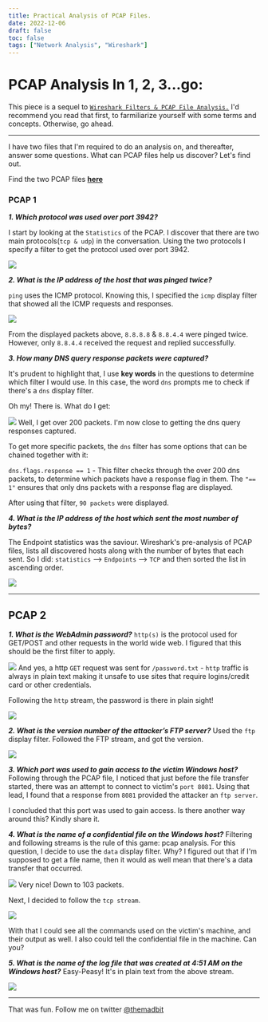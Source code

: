 ```yaml
---
title: Practical Analysis of PCAP Files.
date: 2022-12-06
draft: false
toc: false
tags: ["Network Analysis", "Wireshark"]
---
```


# PCAP Analysis In 1, 2, 3...go:

This piece is a sequel to [`Wireshark Filters & PCAP File Analysis.`](https://marktanui.github.io/posts/wireshark)
I'd recommend you read that first, to farmiliarize yourself with some terms and concepts. Otherwise, go ahead.

---

I have two files that I'm required to do an analysis on, and thereafter, answer some questions. What can PCAP files help us discover? Let's find out.

Find the two PCAP files [**here**](https://github.com/MarkTanui/marktanui.github.io/tree/main/assets/posts/wireshark-sbt)

### PCAP 1
***1. Which protocol was used over port 3942?***

I start by looking at the `Statistics` of the PCAP.
I discover that there are two main protocols(`tcp & udp`) in the conversation.
Using the two protocols I specify a filter to get the protocol used over port 3942.

![](https://i.imgur.com/6vxnxZQ.png) 


***2. What is the IP address of the host that was pinged twice?***

`ping` uses the ICMP protocol. Knowing this, I specified the `icmp` display filter that showed all the ICMP requests and responses.

![](https://i.imgur.com/JBGbNMo.png)

From the displayed packets above, `8.8.8.8` & `8.8.4.4` were pinged twice. However, only `8.8.4.4` received the request and replied successfully.

***3. How many DNS query response packets were captured?***

It's prudent to highlight that, I use **key words** in the questions to determine which filter I would use. In this case, the word `dns` prompts me to check if there's a `dns` display filter.

Oh my! There is. What do I get:

![](https://i.imgur.com/X8U9dBD.png)
Well, I get over 200 packets. I'm now close to getting the dns query responses captured.

To get more specific packets, the `dns` filter has some options that can be chained together with it:

`dns.flags.response == 1` - This filter checks through the over 200 dns packets, to determine which packets have a response flag in them. The `"== 1"` ensures that only dns packets with a response flag are displayed.

After using that filter, `90 packets` were displayed.


***4. What is the IP address of the host which sent the most number of bytes?***

The Endpoint statistics was the saviour. Wireshark's pre-analysis of PCAP files, lists all discovered hosts along with the number of bytes that each sent.
So I did: `statistics` --> `Endpoints` --> `TCP` and then sorted the list in ascending order.

![](https://i.imgur.com/oHgZlw8.png)

---


## PCAP 2

***1. What is the WebAdmin password?***
`http(s)` is the protocol used for GET/POST and other requests in the world wide web.
I figured that this should be the first filter to apply.

![](https://i.imgur.com/u9quAW6.png)
And yes, a http `GET` request was sent for `/password.txt` - `http` traffic is always in plain text making it unsafe to use sites that require logins/credit card or other credentials.

Following the `http` stream, the password is there in plain sight!

![](https://i.imgur.com/70RKN58.png)



***2. What is the version number of the attacker’s FTP server?***
Used the `ftp` display filter.
Followed the FTP stream, and got the version.

![](https://i.imgur.com/9793TDu.png)


***3. Which port was used to gain access to the victim Windows host?***
Following through the PCAP file, I noticed that just before the file transfer started, there was an attempt to connect to victim's `port 8081`. Using that lead, I found that a response from `8081` provided the attacker an `ftp server`.

I concluded that this port was used to gain access. Is there another way around this? Kindly share it.

***4. What is the name of a confidential file on the Windows host?***
Filtering and following streams is the rule of this game: pcap analysis.
For this question, I decide to use the `data` display filter. Why? I figured out that if I'm supposed to get a file name, then it would as well mean that there's a data transfer that occurred.

![](https://i.imgur.com/QRtYc67.png)
Very nice! Down to 103 packets.

Next, I decided to follow the `tcp stream`.

![](https://i.imgur.com/6dKnEB5.png)

With that I could see all the commands used on the victim's machine, and their output as well. I also could tell the confidential file in the machine. Can you?

***5. What is the name of the log file that was created at 4:51 AM on the Windows host?***
Easy-Peasy!
It's in plain text from the above stream.

![](https://i.imgur.com/sGNR1P1.png)


---
That was fun.
Follow me on twitter [@themadbit](https://twitter.com/@themadbit)
